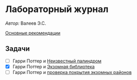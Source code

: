 # Лабораторный журнал

*Автор:* Валеев Э.С.

[Основные рекомендации](./Recommendations.md)

## Задачи

- [ ] Гарри Поттер и [Неизвестный палиндром](./Unknown_palindrome.md)
- [x] Гарри Поттер и [Экзомная библиотека](./BiblExome.md)
- [ ] Гарри Поттер и [проверка покрытия экзомных районов](./Check_coverage.md)
